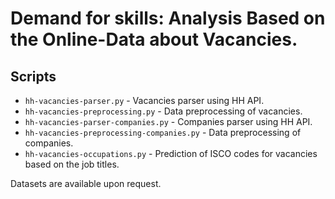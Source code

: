 # Demand for skills: Analysis Based on the Online-Data about Vacancies.

## Scripts
* `hh-vacancies-parser.py` - Vacancies parser using HH API.
* `hh-vacancies-preprocessing.py` - Data preprocessing of vacancies.
* `hh-vacancies-parser-companies.py` - Companies parser using HH API.
* `hh-vacancies-preprocessing-companies.py` - Data preprocessing of companies.
* `hh-vacancies-occupations.py` - Prediction of ISCO codes for vacancies based on the job titles.

Datasets are available upon request.
